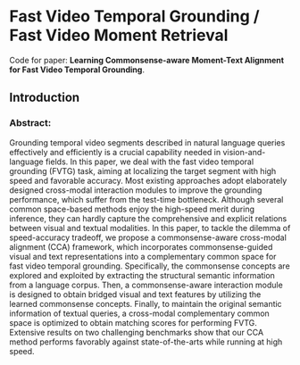 # Fast Video Temporal Grounding / Fast Video Moment Retrieval
Code for paper: **Learning Commonsense-aware Moment-Text Alignment for Fast Video Temporal Grounding**.

## Introduction

### Abstract:
Grounding temporal video segments described in natural language queries effectively and efficiently is a crucial capability needed in vision-and-language fields. In this paper, we deal with the fast video temporal grounding (FVTG) task, aiming at localizing the target segment with high speed and favorable accuracy. Most existing approaches adopt elaborately designed cross-modal interaction modules to improve the grounding performance, which suffer from the test-time bottleneck. Although several common space-based methods enjoy the high-speed merit during inference, they can hardly capture the comprehensive and explicit relations between visual and textual modalities. In this paper, to tackle the dilemma of speed-accuracy tradeoff, we propose a commonsense-aware cross-modal alignment (CCA) framework, which incorporates commonsense-guided visual and text representations into a complementary common space for fast video temporal grounding. Specifically, the commonsense concepts are explored and exploited by extracting the structural semantic information from a language corpus. Then, a commonsense-aware interaction module is designed to obtain bridged visual and text features by utilizing the learned commonsense concepts. Finally, to maintain the original semantic information of textual queries, a cross-modal complementary common space is optimized to obtain matching scores for performing FVTG. Extensive results on two challenging benchmarks show that our CCA method performs favorably against state-of-the-arts while running at high speed.
